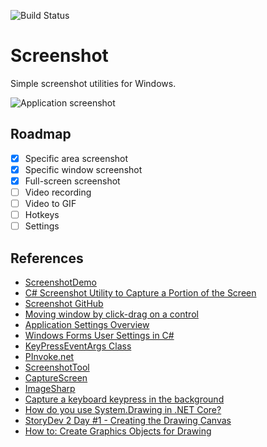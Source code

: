 ![Build Status](https://dev.azure.com/Pkay0164/playground/_apis/build/status/data-miner00.Screenshot?branchName=master)

# Screenshot

Simple screenshot utilities for Windows.

![Application screenshot](demo.jpg)

## Roadmap

- [x] Specific area screenshot
- [x] Specific window screenshot
- [x] Full-screen screenshot
- [ ] Video recording
- [ ] Video to GIF
- [ ] Hotkeys
- [ ] Settings

## References

- [ScreenshotDemo](https://github.com/BlueHippoGithub/ScreenshotDemo)
- [C# Screenshot Utility to Capture a Portion of the Screen](https://nishanc.medium.com/c-screenshot-utility-to-capture-a-portion-of-the-screen-489ddceeee49)
- [Screenshot GitHub](https://github.com/nishanc/csharp-screenshot-winforms)
- [Moving window by click-drag on a control](https://stackoverflow.com/questions/13477228/moving-window-by-click-drag-on-a-control/13477624#13477624)
- [Application Settings Overview](https://learn.microsoft.com/en-us/dotnet/desktop/winforms/advanced/application-settings-overview?view=netframeworkdesktop-4.8)
- [Windows Forms User Settings in C#](https://www.codeproject.com/Articles/15013/Windows-Forms-User-Settings-in-C)
- [KeyPressEventArgs Class](https://learn.microsoft.com/en-us/dotnet/api/system.windows.forms.keypresseventargs?view=windowsdesktop-8.0)
- [PInvoke.net](http://pinvoke.net/)
- [ScreenshotTool](https://github.com/DeniedAccessLife/ScreenshotTool)
- [CaptureScreen](https://github.com/xChivalrouSx/CaptureScreen)
- [ImageSharp](https://sixlabors.com/products/imagesharp/)
- [Capture a keyboard keypress in the background](https://stackoverflow.com/questions/15413172/capture-a-keyboard-keypress-in-the-background)
- [How do you use System.Drawing in .NET Core?](https://www.hanselman.com/blog/how-do-you-use-systemdrawing-in-net-core)
- [StoryDev 2 Day #1 - Creating the Drawing Canvas](https://www.youtube.com/watch?v=L7kSBRL0cIk)
- [How to: Create Graphics Objects for Drawing](https://learn.microsoft.com/en-us/dotnet/desktop/winforms/advanced/how-to-create-graphics-objects-for-drawing?view=netframeworkdesktop-4.8)
